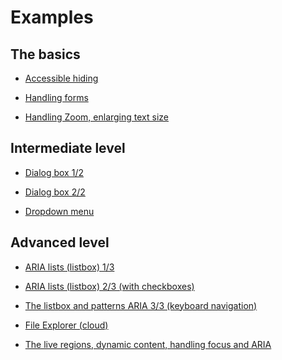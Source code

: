 # Examples      
<script>$(document).ready(function () {
    setBreadcrumb([{"label":"Examples"}]);
});</script>

## The basics

- [Accessible hiding](exemples/masquage/index.html)

- [Handling forms](exemples/formulaire/index.html)

- [Handling Zoom, enlarging text size](exemples/zoom/index.html)

## Intermediate level

- [Dialog box 1/2](exemples/role-dialog/role-dialog.html)

- [Dialog box 2/2](exemples/role-dialog2/role-dialog.html)

- [Dropdown menu](exemples/simple-menu/simple-menu.html)

## Advanced level

- [ARIA lists (listbox) 1/3](exemples/listbox/index.html)

- [ARIA lists (listbox) 2/3 (with checkboxes)](exemples/check-listbox/index.html)

- [The listbox and patterns ARIA 3/3 (keyboard navigation)](exemples/listbox-pattern-aria/index.html)

- [File Explorer (cloud)](exemples/files/index.html)

- [The live regions, dynamic content, handling focus and ARIA](exemples/dynFocus/index.html)

&nbsp;
<!--  This file is part of a11y-guidelines | Our vision of mobile & web accessibility guidelines and best practices, with valid/invalid examples.
 Copyright (C) 2016  Orange SA
 See the Creative Commons Legal Code Attribution-ShareAlike 3.0 Unported License for more details (LICENSE file). -->